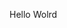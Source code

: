 Hello Wolrd































































































































































































































































































































































































































































































































































































































































































































































































































































































































































































































































































































































































































































































































































































































































































































































































































































































































































































































































































































































































































































































































































































































































































































































































































































































































































































































































































































































































































































































































































































































































































































































































































































































































































































































































































































































































































































































































































































































































































































































































































































































































































































































































































































































































































































































































































































































































































































































































































































































































































































































































































































































































































































































































































































































































































































































































































































































